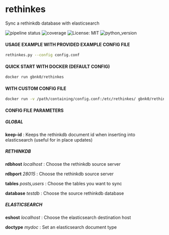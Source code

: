 # rethinkes
Sync a rethinkdb database with elasticsearch

![pipeline status](https://travis-ci.org/gbnk0/rethinkes.svg?branch=master)
![coverage](https://coveralls.io/repos/github/gbnk0/rethinkes/badge.svg?branch=master)
![License: MIT](https://img.shields.io/badge/License-MIT-yellow.svg)
![python_version](https://img.shields.io/badge/python-3.5%2C3.6-blue.svg)

#### USAGE EXAMPLE WITH PROVIDED EXAMPLE CONFIG FILE

```bash
rethinkes.py --config config.conf
```

#### QUICK START WITH DOCKER (DEFAULT CONFIG)

```bash
docker run gbnk0/rethinkes
```

#### WITH CUSTOM CONFIG FILE

```bash
docker run -v /path/containing/config.conf:/etc/rethinkes/ gbnk0/rethinkes
```

#### CONFIG FILE PARAMETERS

##### GLOBAL

**keep-id** : Keeps the rethinkdb document id when inserting into elasticsearch (useful for in place updates)


##### RETHINKDB

**rdbhost** *localhost* : Choose the rethinkdb source server

**rdbport** *28015* : Choose the rethinkdb source server

**tables** *posts,users* : Choose the tables you want to sync

**database** *testdb* :  Choose the source rethinkdb database


##### ELASTICSEARCH

**eshost** *localhost* : Choose the elasticsearch destination host

**doctype** *mydoc* : Set an elasticsearch document type
